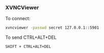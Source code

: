 ### XVNCViewer

To connect:

```bash
xvncviewer -passwd secret 127.0.0.1::5901
```

To send CTRL+ALT+DEL

```bash
SHIFT + CTRL+ALT+DEL
```




